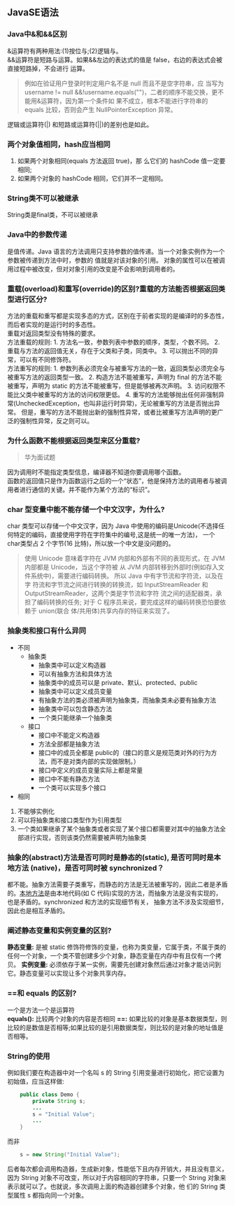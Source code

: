 ## JavaSE语法

### Java中&和&&区别
&运算符有两种用法:(1)按位与;(2)逻辑与。
<br/>
&&运算符是短路与运算。如果&&左边的表达式的值是 false，右边的表达式会被直接短路掉，不会进行 运算。
> 例如在验证用户登录时判定用户名不是 null 而且不是空字符串，应 当写为 username != null &&!username.equals("")，二者的顺序不能交换，更不能用&运算符，因为第一个条件如 果不成立，根本不能进行字符串的 equals 比较，否则会产生 NullPointerException 异常。

逻辑或运算符(|) 和短路或运算符(||)的差别也是如此。

### 两个对象值相同，hash应当相同
1. 如果两个对象相同(equals 方法返回 true)，那 么它们的 hashCode 值一定要相同;
2. 如果两个对象的 hashCode 相同，它们并不一定相同。

### String类不可以被继承 
String类是final类，不可以被继承

### Java中的参数传递
是值传递。Java 语言的方法调用只支持参数的值传递。当一个对象实例作为一个参数被传递到方法中时，参数的 值就是对该对象的引用。
对象的属性可以在被调用过程中被改变，但对对象引用的改变是不会影响到调用者的。

### 重载(overload)和重写(override)的区别?重载的方法能否根据返回类型进行区分?
方法的重载和重写都是实现多态的方式，区别在于前者实现的是编译时的多态性，而后者实现的是运行时的多态性。
<br/>
重载对返回类型没有特殊的要求。
<br/>
方法重载的规则:
    1. 方法名一致，参数列表中参数的顺序，类型，个数不同。 
    2. 重载与方法的返回值无关，存在于父类和子类，同类中。 
    3. 可以抛出不同的异常，可以有不同修饰符。
    <br/>
方法重写的规则:
    1. 参数列表必须完全与被重写方法的一致，返回类型必须完全与被重写方法的返回类型一致。 
    2. 构造方法不能被重写，声明为 final 的方法不能被重写，声明为 static 的方法不能被重写，但是能够被再次声明。
    3. 访问权限不能比父类中被重写的方法的访问权限更低。 
    4. 重写的方法能够抛出任何非强制异常(UncheckedException，也叫非运行时异常)，无论被重写的方法是否抛出异常。
    但是，重写的方法不能抛出新的强制性异常，或者比被重写方法声明的更广泛的强制性异常，反之则可以。

### 为什么函数不能根据返回类型来区分重载?
> 华为面试题

因为调用时不能指定类型信息，编译器不知道你要调用哪个函数。
<br/>
函数的返回值只是作为函数运行之后的一个“状态”，他是保持方法的调用者与被调用者进行通信的关键。并不能作为某个方法的“标识”。

### char 型变量中能不能存储一个中文汉字，为什么?
char 类型可以存储一个中文汉字，因为 Java 中使用的编码是Unicode(不选择任何特定的编码，直接使用字符在字符集中的编号,这是统一的唯一方法)，
一个char类型占 2 个字节(16 比特)，所以放一个中文是没问题的。
> 使用 Unicode 意味着字符在 JVM 内部和外部有不同的表现形式，在 JVM 内部都是 Unicode，当这个字符被 从 JVM 内部转移到外部时(例如存入文件系统中)，需要进行编码转换。
>所以 Java 中有字节流和字符流，以及在字 符流和字节流之间进行转换的转换流，如 InputStreamReader 和 OutputStreamReader，这两个类是字节流和字符 流之间的适配器类，承担了编码转换的任务;
>对于 C 程序员来说，要完成这样的编码转换恐怕要依赖于 union(联合 体/共用体)共享内存的特征来实现了。

### 抽象类和接口有什么异同
- 不同
    - 抽象类
        - 抽象类中可以定义构造器
        - 可以有抽象方法和具体方法
        - 抽象类中的成员可以是 private、默认、protected、public
        - 抽象类中可以定义成员变量
        - 有抽象方法的类必须被声明为抽象类，而抽象类未必要有抽象方法
        - 抽象类中可以包含静态方法
        - 一个类只能继承一个抽象类
    - 接口
        - 接口中不能定义构造器
        - 方法全部都是抽象方法
        - 接口中的成员全都是 public的（接口的意义是规范类对外的行为方法，而不是对类内部的实现做限制。）
        - 接口中定义的成员变量实际上都是常量
        - 接口中不能有静态方法
        - 一个类可以实现多个接口
- 相同
1. 不能够实例化
2. 可以将抽象类和接口类型作为引用类型
3. 一个类如果继承了某个抽象类或者实现了某个接口都需要对其中的抽象方法全部进行实现，否则该类仍然需要被声明为抽象类
    
### 抽象的(abstract)方法是否可同时是静态的(static), 是否可同时是本地方法 (native)，是否可同时被 synchronized？
都不能。抽象方法需要子类重写，而静态的方法是无法被重写的，因此二者是矛盾的。[本地方法](https://blog.csdn.net/asdasdasd123123123/article/details/81910116)是由本地代码(如 C 代码)实现的方法，而抽象方法是没有实现的，也是矛盾的。synchronized 和方法的实现细节有关， 抽象方法不涉及实现细节，因此也是相互矛盾的。

### 阐述静态变量和实例变量的区别?
**静态变量:** 是被 static 修饰符修饰的变量，也称为类变量，它属于类，不属于类的任何一个对象，一个类不管创建多少个对象，静态变量在内存中有且仅有一个拷贝。
**实例变量:** 必须依存于某一实例，需要先创建对象然后通过对象才能访问到它。静态变量可以实现让多个对象共享内存。

### ==和 equals 的区别?
一个是方法一个是运算符
<br/>
**equals():** 比较两个对象的内容是否相同
**==:**  如果比较的对象是基本数据类型，则比较的是数值是否相等;如果比较的是引用数据类型，则比较的是对象的地址值是否相等。

### String的使用
例如我们要在构造器中对一个名叫 s 的 String 引用变量进行初始化，把它设置为初始值，应当这样做:
```java
    public class Demo {
        private String s;
        ...
        s = "Initial Value";
        ...
    }
```
而非
```java
    s = new String("Initial Value");
```
后者每次都会调用构造器，生成新对象，性能低下且内存开销大，并且没有意义，因为 String 对象不可改变，所以对于内容相同的字符串，只要一个 String 对象来表示就可以了。也就说，多次调用上面的构造器创建多个对象，他 们的 String 类型属性 s 都指向同一个对象。